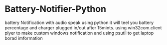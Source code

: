# Battery-Notifier-Python
battery Notification with audio speak using python 
it will teel you battery percentage and charger plugged in/out after 15mints.
using win32com.client plyer to make custom windows notification
and using psutil to get laptop borad imformation 
